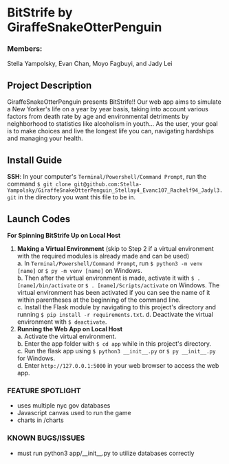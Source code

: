 # BitStrife by GiraffeSnakeOtterPenguin
### Members:
Stella Yampolsky, Evan Chan, Moyo Fagbuyi, and Jady Lei

## Project Description
GiraffeSnakeOtterPenguin presents BitStrife!! Our web app aims to simulate a New Yorker's life on a year by year basis, taking into account various factors from death rate by age and environmental detriments by neighborhood to statistics like alcoholism in youth... As the user, your goal is to make choices and live the longest life you can, navigating hardships and managing your health.

## Install Guide
**SSH**: In your computer's ```Terminal/Powershell/Command Prompt```, run the command ```$ git clone git@github.com:Stella-Yampolsky/GiraffeSnakeOtterPenguin_Stellay4_Evanc107_Rachelf94_Jadyl3.git``` in the directory you want this file to be in.

## Launch Codes
**For Spinning BitStrife Up on Local Host**  

1. **Making a Virtual Environment** (skip to Step 2 if a virtual environment with the required modules is already made and can be used)  
  a. In ```Terminal/Powershell/Command Prompt```, run ```$ python3 -m venv [name]``` or ```$ py -m venv [name]``` on Windows.  
  b. Then after the virtual environment is made, activate it with ```$ . [name]/bin/activate``` or ```$ . [name]/Scripts/activate``` on Windows. The virtual environment has been activated if you can see the name of it within parentheses at the beginning of the command line.  
  c. Install the Flask module by navigating to this project's directory and running ```$ pip install -r requirements.txt```.
  d. Deactivate the virtual environment with ```$ deactivate```.
3. **Running the Web App on Local Host**  
  a. Activate the virtual environment.  
  b. Enter the app folder with ```$ cd app``` while in this project's directory.  
  c. Run the flask app using ```$ python3 __init__.py``` or ```$ py __init__.py``` for Windows.  
  d. Enter ```http://127.0.0.1:5000``` in your web browser to access the web app.

### FEATURE SPOTLIGHT
* uses multiple nyc gov databases
* Javascript canvas used to run the game
* charts in /charts

### KNOWN BUGS/ISSUES
* must run python3 app/\_\_init__.py to utilize databases correctly
